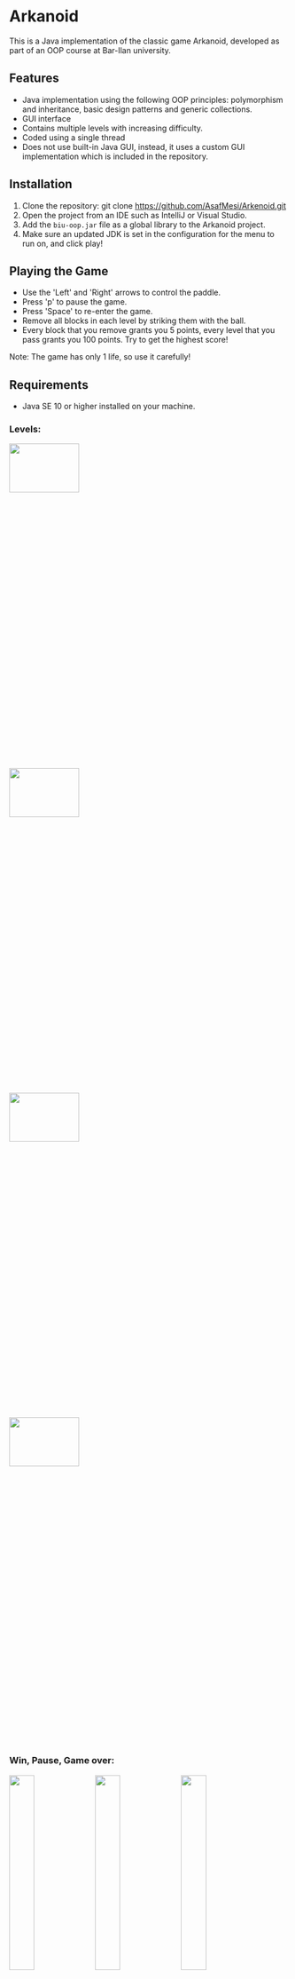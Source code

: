# Arkanoid

This is a Java implementation of the classic game Arkanoid, developed as part of an OOP course at Bar-Ilan university.

## Features

- Java implementation using the following OOP principles: polymorphism and inheritance, basic design patterns and generic collections.
- GUI interface 
- Contains multiple levels with increasing difficulty.
- Coded using a single thread
- Does not use built-in Java GUI, instead, it uses a custom GUI implementation which is included in the repository.

## Installation

1. Clone the repository: git clone https://github.com/AsafMesi/Arkenoid.git  
2. Open the project from an IDE such as IntelliJ or Visual Studio. 
3. Add the `biu-oop.jar` file as a global library to the Arkanoid project.
4. Make sure an updated JDK is set in the configuration for the menu to run on, and click play!

## Playing the Game

- Use the 'Left' and 'Right' arrows to control the paddle.
- Press 'p' to pause the game.
- Press 'Space' to re-enter the game.
- Remove all blocks in each level by striking them with the ball.
- Every block that you remove grants you 5 points, every level that you pass grants you 100 points. Try to get the highest score!

Note: The game has only 1 life, so use it carefully! 

## Requirements

- Java SE 10 or higher installed on your machine.

### Levels:  

<img src="https://user-images.githubusercontent.com/92261832/230720405-b2f8ed16-7af4-41cc-8a7a-35f9ad80f429.jpeg" width=50% height=15%>
<img src="https://user-images.githubusercontent.com/92261832/230720415-86dbc8fa-8d0d-40d4-af4c-be022a6df0e5.jpeg" width=50% height=15%>
<img src="https://user-images.githubusercontent.com/92261832/230720412-353fce32-26ff-4ba4-a80b-6dab7c46ffd3.jpeg" width=50% height=15%>
<img src="https://user-images.githubusercontent.com/92261832/230720410-99056e06-4ffd-408c-9d5d-696436838585.jpeg" width=50% height=15%>

### Win, Pause, Game over: 
<div>
<img src="https://user-images.githubusercontent.com/92261832/230720580-bcbdcba7-8779-4157-a65c-983e58662ff7.jpeg" width=30% height=30%>
<img src="https://user-images.githubusercontent.com/92261832/230720583-5059fffc-2289-4164-9c33-6a1716f4b5ae.jpeg" width=30% height=30%>
<img src="https://user-images.githubusercontent.com/92261832/230720591-2a027c76-7578-4a8d-bf3c-8ce0d7e20a70.jpeg" width=30% height=30%>
</div>
